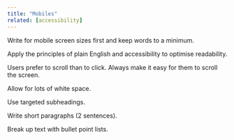 ```yaml
---
title: "Mobiles"
related: [accessibility]
---
```


Write for mobile screen sizes first and keep words to a minimum.

Apply the principles of plain English and accessibility to optimise readability.

Users prefer to scroll than to click. Always make it easy for them to scroll the screen.

Allow for lots of white space.

Use targeted subheadings.

Write short paragraphs (2 sentences).

Break up text with bullet point lists.
